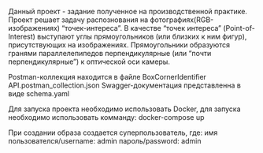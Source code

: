 Данный проект - задание полученное на производственной практике.
Проект решает задачу распознования на фотографиях(RGB-изображениях) “точек-интереса”. 
В качестве “точек интереса” (Point-of-Interest) выступают углы прямоугольников (или близких к ним фигур), присутствующих на изображениях. 
Прямоугольники образуются гранями параллелепипедов перпендикулярные (или “почти перпендикулярные”) к оптической оси камеры. 

Postman-коллекция находится в файле BoxCornerIdentifier API.postman_collection.json
Swagger-документация представленна в виде schema.yaml

Для запуска проекта необходимо использовать Docker, для запуска необходимо использовать комманду:
docker-compose up

При создании образа создается суперпользователь, где:
имя пользователся/username: admin
пароль/password: admin

